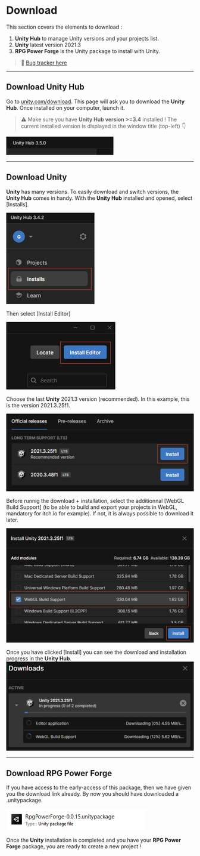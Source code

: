 # Download

This section covers the elements to download :
1. **Unity Hub** to manage Unity versions and your projects list.
1. **Unity** latest version 2021.3
1. **RPG Power Forge** is the Unity package to install with Unity.

> 🐞 [Bug tracker here](https://trello.com/b/PIzgsYov/rpg-power-forge-road-map)

---
## Download Unity Hub

Go to [unity.com/download](https://unity.com/download). This page will ask you to download the **Unity Hub**. Once installed on your computer, launch it.

> ⚠️ Make sure you have **Unity Hub version >=3.4** installed ! The current installed version is displayed in the window title (top-left) 👇

![unity_hub_version.png](./../media/download/unity_hub_version.png)


---
## Download Unity

**Unity** has many versions. To easily download and switch versions, the **Unity Hub** comes in handy. With the **Unity Hub** installed and opened, select [Installs].

![install_button.png](./../media/download/install_button.png)

Then select [Install Editor]

![install_editor_button.png](./../media/download/install_editor_button.png)

Choose the last **Unity** 2021.3 version (recommended). In this example, this is the version 2021.3.25f1.

![install_unity_version.png](./../media/download/install_unity_version.png)

Before runnig the download + installation, select the additionnal [WebGL Build Support] (to be able to build and export your projects in WebGL, mandatory for itch.io for example). If not, it is always possible to download it later.

![install_webgl.png](./../media/download/install_webgl.png)

Once you have clicked [Install] you can see the download and installation progress in the **Unity Hub**.
![install_progress.png](./../media/download/install_progress.png)

---
## Download RPG Power Forge

If you have access to the early-access of this package, then we have given you the download link already. By now you should have downloaded a .unitypackage.

![rpf_unitypackage.png](./../media/download/rpf_unitypackage.png)

Once the **Unity** installation is completed and you have your **RPG Power Forge** package, you are ready to create a new project !